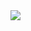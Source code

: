 
<!-- <div align="left">
<a href="https://git.io/streak-stats"><img src="https://streak-stats.demolab.com?user=roger-ui&theme=darcula" /></a>
</div> -->

<div align="left">
  <a href="https://github.com/anuraghazra/github-readme-stats">
    <img src="https://github-readme-stats.vercel.app/api/top-langs/?username=roger-ui&theme=dracula&hide_progress=true" />
  </a>
</div>


